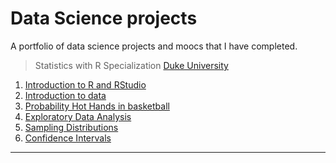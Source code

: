 # Data Science projects
A portfolio of data science projects and moocs that I have completed.

> Statistics with R Specialization [Duke University](https://www.coursera.org/specializations/statistics#about)
1. [Introduction to R and RStudio](http://htmlpreview.github.io/?https://github.com/FabianPeri/Data-Science-projects/blob/master/Statistics-with-R-Duke/01%20-%20Probability%20and%20Data/01_-_Introduction_to_R_and_RStudio.html)
2. [Introduction to data](http://htmlpreview.github.io/?https://github.com/FabianPeri/Data-Science-projects/blob/master/Statistics-with-R-Duke/01%20-%20Probability%20and%20Data/02_-_Introduction_to_data.html)
3. [Probability Hot Hands in basketball](http://htmlpreview.github.io/?https://github.com/FabianPeri/Data-Science-projects/blob/master/Statistics-with-R-Duke/01%20-%20Probability%20and%20Data/03_-_Probability_Hot_Hands_in_basketball.html)
4. [Exploratory Data Analysis](http://htmlpreview.github.io/?https://github.com/FabianPeri/Data-Science-projects/blob/master/Statistics-with-R-Duke/01%20-%20Probability%20and%20Data/04_-_Exploratory_Data_Analysis.html)
5. [Sampling Distributions](http://htmlpreview.github.io/?https://github.com/FabianPeri/Data-Science-projects/blob/master/Statistics-with-R-Duke/02%20-%20Inferential%20Statistics/01_-_Sampling_Distributions.html)
6. [Confidence Intervals](http://htmlpreview.github.io/?https://github.com/FabianPeri/Data-Science-projects/blob/master/Statistics-with-R-Duke/02%20-%20Inferential%20Statistics/02_-_Confidence_Intervals.html)
---
